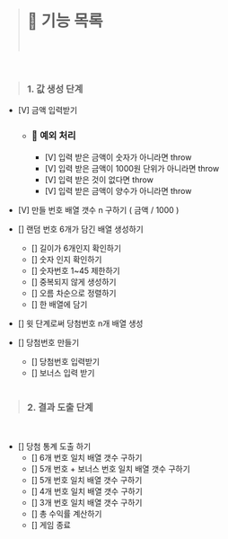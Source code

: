 > # 🚀 기능 목록
>
> <br>

<br>

> ### 1. 값 생성 단계

- [V] 금액 입력받기

  - ### 🚨 예외 처리
    - [V] 입력 받은 금액이 숫자가 아니라면 throw
    - [V] 입력 받은 금액이 1000원 단위가 아니라면 throw
    - [V] 입력 받은 것이 없다면 throw
    - [V] 입력 받은 금액이 양수가 아니라면 throw

- [V] 만들 번호 배열 갯수 n 구하기 ( 금액 / 1000 )

- [] 랜덤 번호 6개가 담긴 배열 생성하기

  - [] 길이가 6개인지 확인하기
  - [] 숫자 인지 확인하기
  - [] 숫자번호 1~45 제한하기
  - [] 중복되지 않게 생성하기
  - [] 오름 차순으로 정렬하기
  - [] 한 배열에 담기

- [] 윗 단계로써 당첨번호 n개 배열 생성

- [] 당첨번호 만들기

  - [] 당첨번호 입력받기
  - [] 보너스 입력 받기

  <br>

> ### 2. 결과 도출 단계

<br>

- [] 당첨 통계 도출 하기
  - [] 6개 번호 일치 배열 갯수 구하기
  - [] 5개 번호 + 보너스 번호 일치 배열 갯수 구하기
  - [] 5개 번호 일치 배열 갯수 구하기
  - [] 4개 번호 일치 배열 갯수 구하기
  - [] 3개 번호 일치 배열 갯수 구하기
  - [] 총 수익률 계산하기
  - [] 게임 종료
